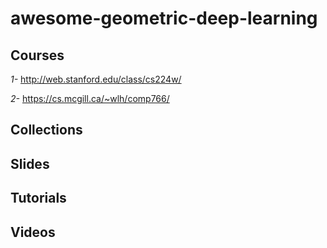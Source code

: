 # awesome-geometric-deep-learning
## Courses

*1-* http://web.stanford.edu/class/cs224w/

*2-* https://cs.mcgill.ca/~wlh/comp766/ 
  
## Collections

## Slides

## Tutorials

## Videos




